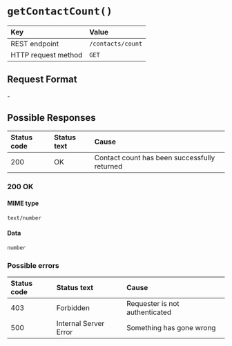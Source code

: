 # `getContactCount()`

| Key                 | Value             |
| :------------------ | :---------------- |
| REST endpoint       | `/contacts/count` |
| HTTP request method | `GET`             |

## Request Format

\-

## Possible Responses

| Status code | Status text | Cause                                        |
| :---------- | :---------- | :------------------------------------------- |
| 200         | OK          | Contact count has been successfully returned |

### 200 OK

#### MIME type

`text/number`

#### Data

```typescript
number
```

### Possible errors

| Status code | Status text           | Cause                          |
| :---------- | :-------------------- | :----------------------------- |
| 403         | Forbidden             | Requester is not authenticated |
| 500         | Internal Server Error | Something has gone wrong       |
